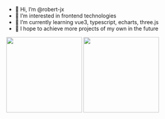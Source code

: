 - 👋 Hi, I’m @robert-jx
- 👀 I’m interested in frontend technologies
- 🌱 I’m currently learning vue3, typescript, echarts, three.js
- 💞️ I hope to achieve more projects of my own in the future

<p align="left" >
<img style="height:200px" src="https://github-readme-stats.vercel.app/api/top-langs/?username=robert-jx&layout=compact&theme=github_dark&hide_border=true"></img>
<img style="height:200px" src="https://github-readme-stats.vercel.app/api?username=robert-jx&show_icons=true&theme=github_dark&hide_border=true"></img>
</p>


<!---
robert-jx/robert-jx is a ✨ special ✨ repository because its `README.md` (this file) appears on your GitHub profile.
You can click the Preview link to take a look at your changes.
--->
